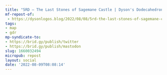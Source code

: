 ```yaml
---
title: "5RD – The Last Stones of Sagemane Castle | Dyson's Dodecahedron"
mf-repost-of:
 - https://dysonlogos.blog/2022/08/08/5rd-the-last-stones-of-sagemane-castle/
tags:
- map
- gdr
mp-syndicate-to:
- https://brid.gy/publish/twitter
- https://brid.gy/publish/mastodon
slug: 1660032494
micropub: repost
layout: social
date: '2022-08-09T08:08:14'
---
```

